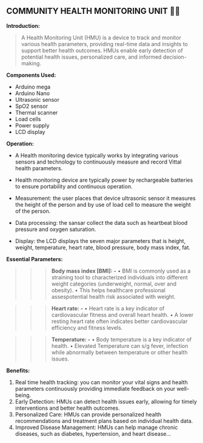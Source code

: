 COMMUNITY HEALTH MONITORING UNIT 💪🏻
-
**Introduction:**

>A Health Monitoring Unit (HMU) is a device to track and monitor various health parameters, providing real-time data and insights to support better health outcomes. HMUs enable early detection of potential health issues, personalized care, and informed decision-making.

**Components Used:**

*	Arduino mega 
*	Arduino Nano 
*	Ultrasonic sensor 
*	SpO2 sensor 
*	Thermal scanner
*	Load cells 
*	Power supply 
*	LCD display


**Operation:**

-	A Health monitoring device typically works by integrating various sensors and technology to continuously measure and record Vittal health parameters. 

*	Health monitoring device are typically power by rechargeable batteries to ensure portability and continuous operation. 

*	Measurement: the user places that device ultrasonic sensor it measures the height of the person and by use of load cell to measure the weight of the person. 

*	Data processing: the sansar collect the data such as heartbeat blood pressure and oxygen saturation. 

*	Display: the LCD displays the seven major parameters that is height, weight, temperature, heart rate, blood pressure, body mass index, fat.

**Essential Parameters:**

>>>**Body mass index [BMI]: -**
• BMI is commonly used as a straining tool to characterized individuals into different weight categories (underweight, normal, over and obesity).
• This helps healthcare professional assespotential health risk associated with weight. 

>>>**Heart rate: -**
• Heart rate is a key indicator of cardiovascular fitness and overall heart health. 
• A lower resting heart rate often indicates better cardiovascular efficiency and fitness levels. 

>>>**Temperature: -**
• Body temperature is a key indicator of health.
• Elevated Temperature can s/g fever, infection while abnormally between temperature or other health issues.

**Benefits:**

1. Real time health tracking: you can monitor your vital signs and health parameters continuously providing immediate feedback on your well-being.
2. Early Detection: HMUs can detect health issues early, allowing for timely interventions and better health outcomes.
2. Personalized Care: HMUs can provide personalized health recommendations and treatment plans based on individual health data.
3. Improved Disease Management: HMUs can help manage chronic diseases, such as diabetes, hypertension, and heart disease...
